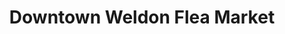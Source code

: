 ---
title: "Downtown Weldon Flea Market"
url: /weldon/downtown-weldon-flea-market/
shop: charity
---